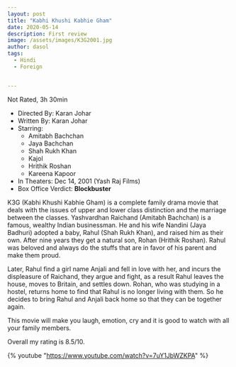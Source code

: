```yaml
---
layout: post
title: "Kabhi Khushi Kabhie Gham"
date: 2020-05-14
description: First review
image: /assets/images/K3G2001.jpg
author: dasol
tags:
  - Hindi
  - Foreign


---
```


Not Rated, 3h 30min

- Directed By: Karan Johar
- Written By: Karan Johar
- Starring:
  - Amitabh Bachchan
  - Jaya Bachchan
  - Shah Rukh Khan
  - Kajol
  - Hrithik Roshan
  - Kareena Kapoor
- In Theaters: Dec 14, 2001 (Yash Raj Films)
- Box Office Verdict: **Blockbuster**

K3G (Kabhi Khushi Kabhie Gham) is a complete family drama movie that deals with the issues of upper and lower class distinction and the marriage between the classes. Yashvardhan Raichand (Amitabh Bachchan) is a famous, wealthy Indian businessman. He and his wife Nandini (Jaya Badhuri) adopted a baby, Rahul (Shah Rukh Khan), and raised him as their own. After nine years they get a natural son, Rohan (Hrithik Roshan). Rahul was beloved and always do the stuffs that are in favor of his parent and make them proud.

Later, Rahul find a girl name Anjali and fell in love with her, and incurs the displeasure of Raichand, they argue and fight, as a result Rahul leaves the house, moves to Britain, and settles down.  Rohan, who was studying in a hostel, returns home to find that Rahul is no longer living with them. So he decides to bring Rahul and Anjali back home so that they can be together again. 

This movie will make you laugh, emotion, cry and it is good to watch with all your family members.

Overall my rating is 8.5/10. 

{% youtube "https://www.youtube.com/watch?v=7uY1JbWZKPA" %}

